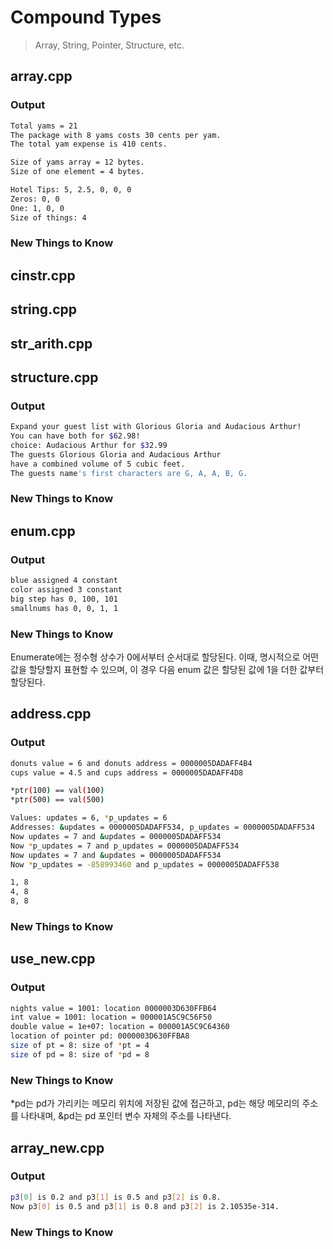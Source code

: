 # Compound Types
> Array, String, Pointer, Structure, etc.

## array.cpp
### Output
```bash
Total yams = 21
The package with 8 yams costs 30 cents per yam.
The total yam expense is 410 cents.

Size of yams array = 12 bytes.
Size of one element = 4 bytes.

Hotel Tips: 5, 2.5, 0, 0, 0
Zeros: 0, 0
One: 1, 0, 0
Size of things: 4
```
### New Things to Know


## cinstr.cpp
## string.cpp
## str_arith.cpp


## structure.cpp
### Output
```bash
Expand your guest list with Glorious Gloria and Audacious Arthur!
You can have both for $62.98!
choice: Audacious Arthur for $32.99
The guests Glorious Gloria and Audacious Arthur
have a combined volume of 5 cubic feet.
The guests name's first characters are G, A, A, B, G.
```
### New Things to Know


## enum.cpp
### Output
```bash
blue assigned 4 constant
color assigned 3 constant
big step has 0, 100, 101
smallnums has 0, 0, 1, 1
```
### New Things to Know
Enumerate에는 정수형 상수가 0에서부터 순서대로 할당된다.
이때, 명시적으로 어떤 값을 할당할지 표현할 수 있으며, 이 경우 다음 enum 값은 할당된 값에 1을 더한 값부터 할당된다.


## address.cpp
### Output
```bash
donuts value = 6 and donuts address = 0000005DADAFF4B4
cups value = 4.5 and cups address = 0000005DADAFF4D8

*ptr(100) == val(100)
*ptr(500) == val(500)

Values: updates = 6, *p_updates = 6
Addresses: &updates = 0000005DADAFF534, p_updates = 0000005DADAFF534
Now updates = 7 and &updates = 0000005DADAFF534
Now *p_updates = 7 and p_updates = 0000005DADAFF534
Now updates = 7 and &updates = 0000005DADAFF534
Now *p_updates = -858993460 and p_updates = 0000005DADAFF538

1, 8
4, 8
8, 8
```

### New Things to Know


## use_new.cpp
### Output
```bash
nights value = 1001: location 0000003D630FFB64
int value = 1001: location = 000001A5C9C56F50
double value = 1e+07: location = 000001A5C9C64360
location of pointer pd: 0000003D630FFBA8
size of pt = 8: size of *pt = 4
size of pd = 8: size of *pd = 8
```
### New Things to Know

*pd는 pd가 가리키는 메모리 위치에 저장된 값에 접근하고, pd는 해당 메모리의 주소를 나타내며, &pd는 pd 포인터 변수 자체의 주소를 나타낸다.


## array_new.cpp
### Output
```bash
p3[0] is 0.2 and p3[1] is 0.5 and p3[2] is 0.8.
Now p3[0] is 0.5 and p3[1] is 0.8 and p3[2] is 2.10535e-314.
```

### New Things to Know